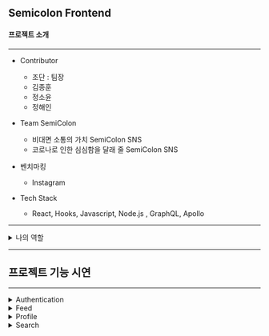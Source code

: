 ## Semicolon Frontend

#### 프로젝트 소개

---

- Contributor

  - 조단 : 팀장
  - 김종훈
  - 정소윤
  - 정해인

- Team SemiColon

  - 비대면 소통의 가치 SemiColon SNS
  - 코로나로 인한 심심함을 달래 줄 SemiColon SNS

- 벤치마킹

  - Instagram

- Tech Stack

  - React, Hooks, Javascript, Node.js , GraphQL, Apollo

---

<details>
<summary>나의 역할</summary>

- Role: 팀원
- Position: Front-End
- Works:

1. Authentication

   - 로그인
   - 로그아웃
   - 회원가입

2. Feed

   - 팔로우 한 사람들에게 게시글 노출
   - 날씨, 코로나 API를 이용하여 기능 정보 추가
   - Feed 관리 기능
     - 게시글 관리 (게시글 좋아요, 슬라이드, 게시글 수정 및 삭제 기능)
     - 댓글 기능 (댓글 좋아요, 댓글 작성 및 삭제 기능)
     - 모달 (게시글 자세히 보기)
     - HastTag

3. Profile

   - 팔로우, 언팔로우 기능
   - 프로필 정보 노출
   - 프로필 수정 기능

4. Search
   - 유저 검색
   - 태그 검색
   - 장소 검색

</details>

---

## 프로젝트 기능 시연

---

<details>
<summary>Authentication</summary>

![로그인](https://user-images.githubusercontent.com/31474272/138476656-f0d22733-65dd-4de4-aa4c-bdcfc6789c58.gif)

![회원가입](https://user-images.githubusercontent.com/31474272/138477140-d2e84e00-b61f-4726-9b9b-c5267382e154.gif)

</details>

<details>
<summary>Feed</summary>

![Header에 Covid, Weather 정보](https://user-images.githubusercontent.com/31474272/138459330-d20055e0-15ca-4601-8cd5-1dcecd8953b7.gif)

![게시글 좋아요](https://user-images.githubusercontent.com/31474272/138459636-32ee04c4-d6d9-4de8-b2c4-74c4b6252362.gif)

![게시글 제목 수정](https://user-images.githubusercontent.com/31474272/138465191-47b8531e-b697-48a8-bc3d-4545a79e32d3.gif)

![모달과 댓글 및 삭제](https://user-images.githubusercontent.com/31474272/138460259-47c17444-e2c5-4793-ad79-447d952237a9.gif)

![팔로우 한 사람만 게시글 노출](https://user-images.githubusercontent.com/31474272/138460510-8548e66c-645a-4176-bb10-16c3900c0085.gif)

</details>

<details>
<summary>Profile</summary>

![프로필 수정](https://user-images.githubusercontent.com/31474272/138464764-5302584e-bcbc-43e7-9ae5-d416196a1dbe.gif)

![프로필 팔로우](https://user-images.githubusercontent.com/31474272/138464780-40985435-616a-4d32-837b-13bfbf77aa32.gif)

![게시글 자세히 보기 및 프로필 가기](https://user-images.githubusercontent.com/31474272/138465052-444c6ce5-2dc0-4be3-9412-d4207bde1301.gif)

</details>

<details>
<summary>Search</summary>

![해쉬태그 검색](https://user-images.githubusercontent.com/31474272/138466335-7885de60-a503-458c-a9b9-2f1b141e5e9c.gif)

![랜덤 게시물](https://user-images.githubusercontent.com/31474272/138466354-8a25e743-4e5e-4772-9697-41aa456f209d.gif)

</details>

